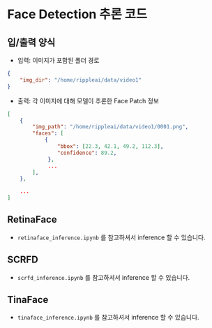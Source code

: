 # Face Detection 추론 코드
## 입/출력 양식
* 입력: 이미지가 포함된 폴더 경로
```json
{
    "img_dir": "/home/rippleai/data/video1"
}
```

* 출력: 각 이미지에 대해 모델이 추론한 Face Patch 정보
```json
[
    {
        "img_path": "/home/rippleai/data/video1/0001.png",
        "faces": [
            {
                "bbox": [22.3, 42.1, 49.2, 112.3],
                "confidence": 89.2,
             },
             ...
        ],
    },

    ...
]
```

## RetinaFace
* `retinaface_inference.ipynb` 를 참고하셔서 inference 할 수 있습니다.

## SCRFD
* `scrfd_inference.ipynb` 를 참고하셔서 inference 할 수 있습니다.

## TinaFace
* `tinaface_inference.ipynb` 를 참고하셔서 inference 할 수 있습니다.
